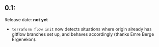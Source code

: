 0.1:
-----
Release date: **not yet**

* `terraform flow init` now detects situations where origin already has gitflow
  branches set up, and behaves accordingly (thanks Emre Berge Ergenekon).
